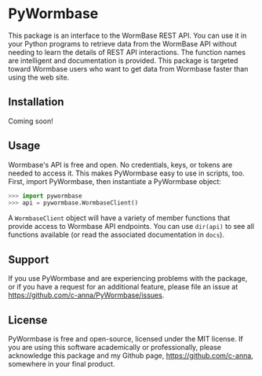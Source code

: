 # PyWormbase
This package is an interface to the WormBase REST API. You can use it in your Python programs to retrieve data from the WormBase API without needing to learn the details of REST API interactions. The function names are intelligent and documentation is provided. This package is targeted toward Wormbase users who want to get data from Wormbase faster than using the web site.

## Installation
Coming soon!
<!-- Installation is simple with `pip`. Simply run

```Python
> pip install pywormbase
```

to retrieve this package from the PyPI package index. -->

## Usage
Wormbase's API is free and open. No credentials, keys, or tokens are needed to access it. This makes PyWormbase easy to use in scripts, too. First, import PyWormbase, then instantiate a PyWormbase object:

```Python
>>> import pywormbase
>>> api = pywormbase.WormbaseClient()
```

A `WormbaseClient` object will have a variety of member functions that provide access to Wormbase API endpoints. You can use `dir(api)` to see all functions available (or read the associated documentation in `docs`).

## Support
If you use PyWormbase and are experiencing problems with the package, or if you have a request for an additional feature, please file an issue at https://github.com/c-anna/PyWormbase/issues.

## License
PyWormbase is free and open-source, licensed under the MIT license. If you are using this software academically or professionally, please acknowledge this package and my Github page, https://github.com/c-anna, somewhere in your final product. 